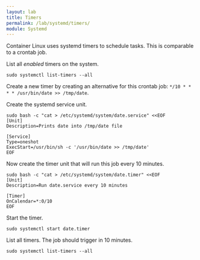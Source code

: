 ```yaml
---
layout: lab
title: Timers
permalink: /lab/systemd/timers/
module: Systemd
---
```


Container Linux uses systemd timers to schedule tasks. This is comparable to a crontab job.

List all *enabled* timers on the system.

```
sudo systemctl list-timers --all
```

Create a new timer by creating an alternative for this crontab job: `*/10 * * * * /usr/bin/date >> /tmp/date`.

Create the systemd service unit.

```
sudo bash -c "cat > /etc/systemd/system/date.service" <<EOF
[Unit]
Description=Prints date into /tmp/date file

[Service]
Type=oneshot
ExecStart=/usr/bin/sh -c '/usr/bin/date >> /tmp/date'
EOF
```

Now create the timer unit that will run this job every 10 minutes.

```
sudo bash -c "cat > /etc/systemd/system/date.timer" <<EOF
[Unit]
Description=Run date.service every 10 minutes

[Timer]
OnCalendar=*:0/10
EOF
```

Start the timer.

```
sudo systemctl start date.timer
```

List all timers. The job should trigger in 10 minutes.

```
sudo systemctl list-timers --all
```
